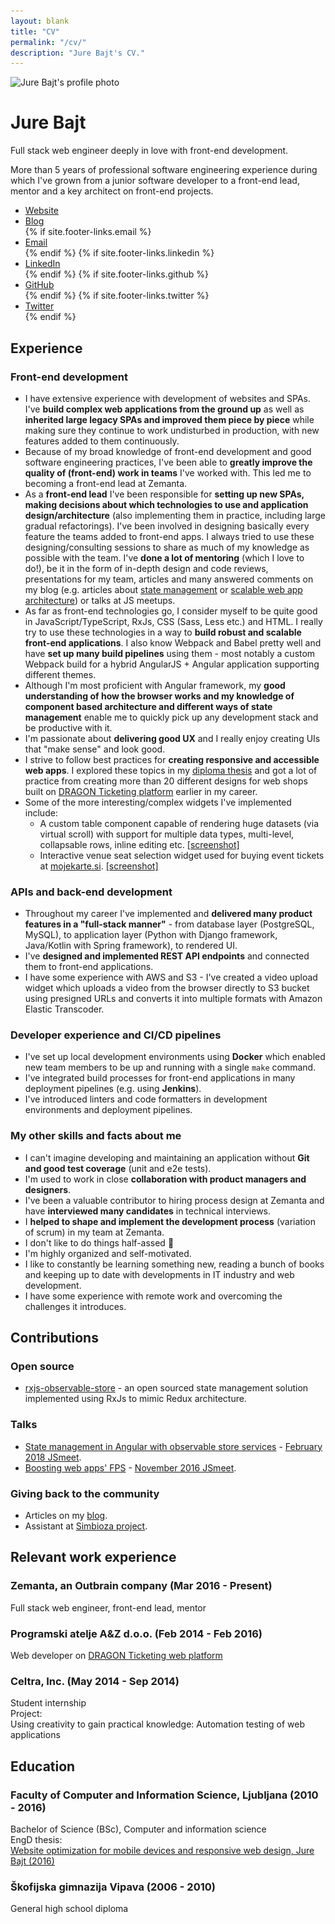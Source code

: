 ```yaml
---
layout: blank
title: "CV"
permalink: "/cv/"
description: "Jure Bajt's CV."
---
```


<div class="cv-container">
    <div id="main" role="main" class="cv">
        <div class="cv-header">
            <div class="cv-avatar-container">
                <img class="cv-avatar" src="/images/jure-bajt-cv.jpg" srcset="/images/jure-bajt-cv.jpg 1x, /images/jure-bajt-cv@2x.jpg 2x" alt="Jure Bajt's profile photo" />
            </div>
            <div class="cv-intro">
                <h1 class="cv-name">Jure Bajt</h1>
                <p class="cv-bio-emphasized">
                    Full stack web engineer deeply in love with front-end development.
                </p>
                <p class="cv-bio">
                    More than 5 years of professional software engineering experience during which I've grown from a junior software developer to a front-end lead, mentor and a key architect on front-end projects.
                </p>
                <ul class="cv-links">
                    <li class="cv-link">
                        <a href="{{ site.baseurl }}/" target="_blank">Website</a>
                    </li>
                    <li class="cv-link">
                        <a href="{{ site.baseurl }}/blog" target="_blank">Blog</a>
                    </li>
                    {% if site.footer-links.email %}
                        <li class="cv-link">
                            <a href="mailto:{{ site.footer-links.email }}">Email</a>
                        </li>
                    {% endif %}
                    {% if site.footer-links.linkedin %}
                        <li class="cv-link">
                            <a href="https://www.linkedin.com/in/{{ site.footer-links.linkedin }}" target="_blank">LinkedIn</a>
                        </li>
                    {% endif %}
                    {% if site.footer-links.github %}
                        <li class="cv-link">
                            <a href="https://github.com/{{ site.footer-links.github }}" target="_blank">GitHub</a>
                        </li>
                    {% endif %}
                    {% if site.footer-links.twitter %}
                        <li class="cv-link">
                            <a href="https://www.twitter.com/{{ site.footer-links.twitter }}" target="_blank">Twitter</a>
                        </li>
                    {% endif %}
                </ul>
            </div>
        </div>
        <div class="cv-section-container">
            <div class="cv-section">
                <h2 class="cv-section-title">Experience</h2>
                <div class="cv-section-content">
                    <h3 class="cv-section-subtitle">
                        Front-end development
                    </h3>
                    <ul class="cv-section-bullets">
                        <li class="cv-section-bullet">
                            I have extensive experience with development of websites and SPAs. I've <strong>build complex web applications from the ground up</strong> as well as <strong>inherited large legacy SPAs and improved them piece by piece</strong> while making sure they continue to work undisturbed in production, with new features added to them continuously.
                        </li>
                        <li class="cv-section-bullet">
                            Because of my broad knowledge of front-end development and good software engineering practices, I've been able to <strong>greatly improve the quality of (front-end) work in teams</strong> I've worked with. This led me to becoming a front-end lead at Zemanta.
                        </li>
                        <li class="cv-section-bullet">
                            As a <strong>front-end lead</strong> I've been responsible for <strong>setting up new SPAs, making decisions about which technologies to use and application design/architecture</strong> (also implementing them in practice, including large gradual refactorings). I've been involved in designing basically every feature the teams added to front-end apps. I always tried to use these designing/consulting sessions to share as much of my knowledge as possible with the team. I've <strong>done a lot of mentoring</strong> (which I love to do!), be it in the form of in-depth design and code reviews, presentations for my team, articles and many answered comments on my blog (e.g. articles about <a href="{{ site.baseurl }}/state-management-in-angular-with-observable-store-services/" target="_blank">state management</a> or <a href="{{ site.baseurl }}/scalable-angular-app-architecture/" target="_blank">scalable web app architecture</a>) or talks at JS meetups.
                        </li>
                        <li class="cv-section-bullet">
                            As far as front-end technologies go, I consider myself to be quite good in JavaScript/TypeScript, RxJs, CSS (Sass, Less etc.) and HTML. I really try to use these technologies in a way to <strong>build robust and scalable front-end applications</strong>. I also know Webpack and Babel pretty well and have <strong>set up many build pipelines</strong> using them - most notably a custom Webpack build for a hybrid AngularJS + Angular application supporting different themes.
                        </li>
                        <li class="cv-section-bullet">
                            Although I'm most proficient with Angular framework, my <strong>good understanding of how the browser works and my knowledge of component based architecture and different ways of state management</strong> enable me to quickly pick up any development stack and be productive with it.
                        </li>
                        <li class="cv-section-bullet">
                            I'm passionate about <strong>delivering good UX</strong> and I really enjoy creating UIs that "make sense" and look good.
                        </li>
                        <li class="cv-section-bullet">
                            I strive to follow best practices for <strong>creating responsive and accessible web apps</strong>. I explored these topics in my <a href="http://eprints.fri.uni-lj.si/3278/" target="_blank">diploma thesis</a> and got a lot of practice from creating more than 20 different designs for web shops built on <a href="https://www.mojekarte.si/" target="_blank">DRAGON Ticketing platform</a> earlier in my career.
                        </li>
                        <li class="cv-section-bullet">
                            Some of the more interesting/complex widgets I've implemented include:
                            <ul class="cv-section-subbullets">
                                <li>
                                    A custom table component capable of rendering huge datasets (via virtual scroll) with support for multiple data types, multi-level, collapsable rows, inline editing etc. <a href="{{ site.baseurl }}/images/custom-table-component-screenshot.jpg" target="_blank">[screenshot]</a>
                                </li>
                                <li>
                                    Interactive venue seat selection widget used for buying event tickets at <a href="https://www.mojekarte.si/" target="_blank">mojekarte.si</a>. <a href="{{ site.baseurl }}/images/venue-seat-selection-screenshot.jpg" target="_blank">[screenshot]</a>
                                </li>
                            </ul>
                        </li>
                    </ul>
                    <h3 class="cv-section-subtitle">
                        APIs and back-end development
                    </h3>
                    <ul class="cv-section-bullets">
                        <li class="cv-section-bullet">
                            Throughout my career I've implemented and <strong>delivered many product features in a "full-stack manner"</strong> - from database layer (PostgreSQL, MySQL), to application layer (Python with Django framework, Java/Kotlin with Spring framework), to rendered UI.
                        </li>
                        <li class="cv-section-bullet">
                            I've <strong>designed and implemented REST API endpoints</strong> and connected them to front-end applications.
                        </li>
                        <li class="cv-section-bullet">
                            I have some experience with AWS and S3 - I've created a video upload widget which uploads a video from the browser directly to S3 bucket using presigned URLs and converts it into multiple formats with Amazon Elastic Transcoder.
                        </li>
                    </ul>
                    <h3 class="cv-section-subtitle">
                        Developer experience and CI/CD pipelines
                    </h3>
                    <ul class="cv-section-bullets">
                        <li class="cv-section-bullet">
                           I've set up local development environments using <strong>Docker</strong> which enabled new team members to be up and running with a single <code class="highlighter-rouge">make</code> command.
                        </li>
                        <li class="cv-section-bullet">
                            I've integrated build processes for front-end applications in many deployment pipelines (e.g. using <strong>Jenkins</strong>).
                        </li>
                        <li class="cv-section-bullet">
                            I've introduced linters and code formatters in development environments and deployment pipelines.
                        </li>
                    </ul>
                    <h3 class="cv-section-subtitle">
                        My other skills and facts about me
                    </h3>
                    <ul class="cv-section-bullets">
                        <li class="cv-section-bullet">
                            I can't imagine developing and maintaining an application without <strong>Git and good test coverage</strong> (unit and e2e tests).
                        </li>
                        <li class="cv-section-bullet">
                            I'm used to work in close <strong>collaboration with product managers and designers</strong>.
                        </li>
                        <li class="cv-section-bullet">
                            I've been a valuable contributor to hiring process design at Zemanta and have <strong>interviewed many candidates</strong> in technical interviews.
                        </li>
                        <li class="cv-section-bullet">
                            I <strong>helped to shape and implement the development process</strong> (variation of scrum) in my team at Zemanta.
                        </li>
                        <li class="cv-section-bullet">
                            I don't like to do things half-assed 🧐
                        </li>
                        <li class="cv-section-bullet">
                            I'm highly organized and self-motivated.
                        </li>
                        <li class="cv-section-bullet">
                            I like to constantly be learning something new, reading a bunch of books and keeping up to date with developments in IT industry and web development.
                        </li>
                        <li class="cv-section-bullet">
                            I have some experience with remote work and overcoming the challenges it introduces.
                        </li>
                    </ul>
                </div>
            </div>
        </div>
        <div class="cv-section-container">
            <div class="cv-section">
                <h2 class="cv-section-title">Contributions</h2>
                <div class="cv-section-content">
                    <h3 class="cv-section-subtitle">
                        Open source
                    </h3>
                    <ul class="cv-section-bullets">
                        <li class="cv-section-bullet">
                            <a href="https://www.npmjs.com/package/rxjs-observable-store" target="_blank">rxjs-observable-store</a> - an open sourced state management solution implemented using RxJs to mimic Redux architecture.
                        </li>
                    </ul>
                    <h3 class="cv-section-subtitle">
                        Talks
                    </h3>
                    <ul class="cv-section-bullets">
                        <li class="cv-section-bullet">
                            <a href="https://slides.com/jurebajt/state-management-in-angular-with-observable-store-services#/" target="_blank">State management in Angular with observable store services</a> - <a href="https://www.meetup.com/Ljubljana-JavaScript-User-Group/events/247901199/" target="_blank">February 2018 JSmeet</a>.
                        </li>
                        <li class="cv-section-bullet">
                            <a href="https://github.com/jurebajt/examples-rendering-performance/" target="_blank">Boosting web apps' FPS</a> - <a href="https://www.meetup.com/Ljubljana-JavaScript-User-Group/events/235410586/" target="_blank">November 2016 JSmeet</a>.
                        </li>
                    </ul>
                    <h3 class="cv-section-subtitle">
                        Giving back to the community
                    </h3>
                    <ul class="cv-section-bullets">
                        <li class="cv-section-bullet">
                            Articles on my <a href="{{ site.baseurl }}/blog" target="_blank">blog</a>.
                        </li>
                        <li class="cv-section-bullet">
                            Assistant at <a href="https://www.simbioza.eu/" target="_blank">Simbioza project</a>.
                        </li>
                    </ul>
                </div>
            </div>
        </div>
        <div class="cv-section-container">
            <div class="cv-section">
                <h2 class="cv-section-title">Relevant work experience</h2>
                <div class="cv-section-content">
                    <h3 class="cv-section-subtitle">
                        Zemanta, an Outbrain company <span class="cv-section-subtitle-deemphasized">(Mar 2016 - Present)</span>
                    </h3>
                    <div class="cv-section-content-item">
                        Full stack web engineer, front-end lead, mentor
                    </div>
                    <h3 class="cv-section-subtitle">
                        Programski atelje A&Z d.o.o. <span class="cv-section-subtitle-deemphasized">(Feb 2014 - Feb 2016)</span>
                    </h3>
                    <div class="cv-section-content-item">
                        Web developer on <a href="https://www.mojekarte.si/" target="_blank">DRAGON Ticketing web platform</a>
                    </div>
                    <h3 class="cv-section-subtitle">
                        Celtra, Inc. <span class="cv-section-subtitle-deemphasized">(May 2014 - Sep 2014)</span>
                    </h3>
                    <div class="cv-section-content-item">
                        Student internship
                    </div>
                    <div class="cv-section-content-item">
                        Project:<br>
                        Using creativity to gain practical knowledge: Automation testing of web applications
                    </div>
                </div>
            </div>
        </div>
        <div class="cv-section-container">
            <div class="cv-section">
                <h2 class="cv-section-title">Education</h2>
                <div class="cv-section-content">
                    <h3 class="cv-section-subtitle">
                        Faculty of Computer and Information Science, Ljubljana <span class="cv-section-subtitle-deemphasized">(2010 - 2016)</span>
                    </h3>
                    <div class="cv-section-content-item">
                        Bachelor of Science (BSc), Computer and information science
                    </div>
                    <div class="cv-section-content-item">
                        EngD thesis:<br>
                        <a href="http://eprints.fri.uni-lj.si/3278/" target="_blank">Website optimization for mobile devices and responsive web design, Jure Bajt (2016)</a>
                    </div>
                    <h3 class="cv-section-subtitle">
                        Škofijska gimnazija Vipava <span class="cv-section-subtitle-deemphasized">(2006 - 2010)</span>
                    </h3>
                    <div class="cv-section-content-item">
                        General high school diploma
                    </div>
                </div>
            </div>
        </div>
    </div>
</div>
